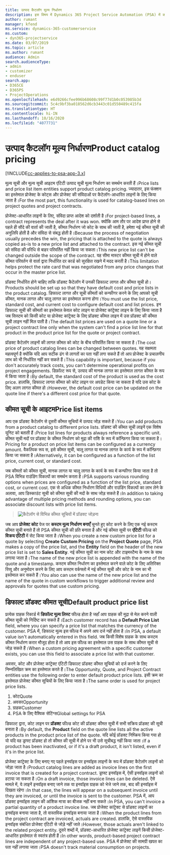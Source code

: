 ```yaml
---
title: उत्पाद कैटलॉग मूल्य निर्धारण
description: इस विषय में Dynamics 365 Project Service Automation (PSA) में काम करने वाले उत्पाद कैटेलॉग कीमत निर्धारण के बारे में जानकारी दी गई है।
author: rumant
manager: kfend
ms.service: dynamics-365-customerservice
ms.custom:
- dyn365-projectservice
ms.date: 03/07/2019
ms.topic: article
ms.author: rumant
audience: Admin
search.audienceType:
- admin
- customizer
- enduser
search.app:
- D365CE
- D365PS
- ProjectOperations
ms.openlocfilehash: e6d9266cfee996b68608c99f77d1b0c053985b3d
ms.sourcegitcommit: 5c4c9bf3ba018562d6cb3443c01d550489c415fa
ms.translationtype: HT
ms.contentlocale: hi-IN
ms.lasthandoff: 10/16/2020
ms.locfileid: "4077731"
---
```

# <a name="product-catalog-pricing"></a><span data-ttu-id="af563-103">उत्पाद कैटलॉग मूल्य निर्धारण</span><span class="sxs-lookup"><span data-stu-id="af563-103">Product catalog pricing</span></span> 

[!INCLUDE[cc-applies-to-psa-app-3.x](../includes/cc-applies-to-psa-app-3x.md)]


<span data-ttu-id="af563-104">मूल्य सूची और मूल्य सूची आइटम एंटिटी उत्पाद सूची मूल्य निर्धारण का समर्थन करती हैं।</span><span class="sxs-lookup"><span data-stu-id="af563-104">Price lists and price list item entities support product catalog pricing.</span></span> <span data-ttu-id="af563-105">ज्यादातर, इस फंक्शन का इस्तेमाल प्रोजेक्ट के कोट्स और प्रोजेक्ट की संविदाओं पर कैटेलॉग-आधारित लाइनों के लिए किया जाता है।</span><span class="sxs-lookup"><span data-stu-id="af563-105">For the most part, this functionality is used for catalog-based lines on project quotes and project contracts.</span></span>

<span data-ttu-id="af563-106">प्रोजेक्ट-आधारित लाइनों के लिए, संविदा प्राप्त आदेश को दर्शाती है।</span><span class="sxs-lookup"><span data-stu-id="af563-106">For project-based lines, a contract represents the deal after it was won.</span></span> <span data-ttu-id="af563-107">क्योंकि आम तौर पर आदेश प्राप्त होने से पहले ही सौदे की वार्ता की जाती है, कीमत निर्धारण जो कोट के साथ की जाती है, हमेशा नई कीमत सूची की अनुलिपि होती है और संविदा से संबद्ध होती है।</span><span class="sxs-lookup"><span data-stu-id="af563-107">Because the process of negotiation usually precedes the win, the pricing that is attached to the quote is always copied as-is to a new price list and attached to the contract.</span></span> <span data-ttu-id="af563-108">इस नई कीमत सूची को संविदा की परिधि से बाहर परिवर्तित नहीं किया जा सकता।</span><span class="sxs-lookup"><span data-stu-id="af563-108">This new price list can't be changed outside the scope of the contract.</span></span> <span data-ttu-id="af563-109">यह सीमा मास्टर कीमत सूची में होने वाले कीमत परिवर्तन से वार्ता द्वारा निर्धारित दर कार्ड को सुरक्षित रखने में मदद करती है।</span><span class="sxs-lookup"><span data-stu-id="af563-109">This limitation helps protect the rate card that was negotiated from any price changes that occur in the master price list.</span></span>

<span data-ttu-id="af563-110">प्रॉडक्ट निर्धारित होने चाहिए ताकि प्रॉडक्ट कैटेलॉग में उनकी डिफाल्ट लागत और कीमत सूची हो।</span><span class="sxs-lookup"><span data-stu-id="af563-110">Products should be set up so that they have default cost and price lists in the product catalog.</span></span> <span data-ttu-id="af563-111">डिफाल्ट लागत और सूची कीमतों को कन्फीगर करने के लिए आपको सूची कीमत, मानक लागत और चालू लागत का इस्तेमाल करना होगा।</span><span class="sxs-lookup"><span data-stu-id="af563-111">You must use the list price, standard cost, and current cost to configure default cost and list prices.</span></span> <span data-ttu-id="af563-112">इन डिफाल्ट सूची की कीमतों का इस्तेमाल केवल कोट लाइन या प्रोजेक्ट कांट्रेक्ट लाइन के लिए किया जाता है जब सिस्टम को किसी कोट या प्रोजेक्ट कांट्रेक्ट के लिए प्रॉडक्ट कीमत लाइन में उस प्रॉडक्ट की कीमत सूची लाइन नहीं मिल पाती है।</span><span class="sxs-lookup"><span data-stu-id="af563-112">The default list prices are used on a quote line or a project contract line only when the system can't find a price list line for that product in the product price list for the quote or project contract.</span></span>

<span data-ttu-id="af563-113">प्रॉडक्ट कैटेलॉग लाइनों की लागत कीमत को कोट के बीच परिवर्तित किया जा सकता है।</span><span class="sxs-lookup"><span data-stu-id="af563-113">The cost price of product catalog lines can be changed between quotes.</span></span> <span data-ttu-id="af563-114">यह सक्षमता महत्वपूर्ण है क्योंकि यदि आप सटीक ढंग से लागतों का पता नहीं लगा सकते हैं तो आप प्रोजेक्ट के प्रचालनीय लाभ को भी निर्धारित नहीं कर सकते हैं।</span><span class="sxs-lookup"><span data-stu-id="af563-114">This capability is important, because if you don't accurately track costs, you can't determine operational profits on project engagements.</span></span> <span data-ttu-id="af563-115">डिफ़ॉल्ट रूप से, उत्पाद की मानक लागत का इस्तेमाल लागत कीमत के रूप में किया जाता है।</span><span class="sxs-lookup"><span data-stu-id="af563-115">By default, the standard cost of the product is used as the cost price.</span></span> <span data-ttu-id="af563-116">हालांकि, डिफाल्ट लागत कीमत को कोट लाइन पर अपडेट किया जा सकता है यदि उस कोट के लिए अलग लागत कीमत हो।</span><span class="sxs-lookup"><span data-stu-id="af563-116">However, the default cost price can be updated on the quote line if there's a different cost price for that quote.</span></span>

## <a name="price-list-items"></a><span data-ttu-id="af563-117">कीमत सूची के आइटम</span><span class="sxs-lookup"><span data-stu-id="af563-117">Price list items</span></span>

<span data-ttu-id="af563-118">आप एक प्रॉडक्ट कैटेलॉग से दूसरी कीमत सूचियों में उत्पाद जोड़ सकते हैं।</span><span class="sxs-lookup"><span data-stu-id="af563-118">You can add products from a product catalog to different price lists.</span></span> <span data-ttu-id="af563-119">प्रॉडक्ट की कीमत सूची लाइनें एक विशेष यूनिट को बताती हैं।</span><span class="sxs-lookup"><span data-stu-id="af563-119">Price list lines for products always reference a specific unit.</span></span> <span data-ttu-id="af563-120">कीमत सूची मदों पर प्रॉडक्ट के कीमत निर्धारण को मुद्रा की राशि के रूप में कॉन्फ़िगर किया जा सकता है।</span><span class="sxs-lookup"><span data-stu-id="af563-120">Pricing for a product on price list items can be configured as a currency amount.</span></span> <span data-ttu-id="af563-121">वैकल्पिक रूप स, इसे कीमत सूची, चालू लागत या मानक लागत के कार्य के रूप में कॉन्फ़िगर किया जा सकता है।</span><span class="sxs-lookup"><span data-stu-id="af563-121">Alternatively, it can be configured as a function of the list price, current cost, or standard cost.</span></span>

<span data-ttu-id="af563-122">जब कीमतों को कीमत सूची, मानक लागत या चालू लागत के कार्य के रूप में कन्फीगर किया जाता है तो PSA विभिन्न राउंडिंग विकल्पों का समर्थन करता है।</span><span class="sxs-lookup"><span data-stu-id="af563-122">PSA supports various rounding options when prices are configured as a function of the list price, standard cost, or current cost.</span></span> <span data-ttu-id="af563-123">एक से अधिक कीमत निर्धारण विधियों और राउंडिंग विकल्पों का लाभ लेने के अलावा, आप डिस्काउंट सूची को कीमत सूची की मदों के साथ जोड़ सकते हैं।</span><span class="sxs-lookup"><span data-stu-id="af563-123">In addition to taking advantage of multiple pricing methods and rounding options, you can associate discount lists with price list items.</span></span> 

> ![कैटेलॉग से विभिन्न कीमत सूचियों में प्रॉडक्ट जोड़ना](media/basic-guide-16.png)

<span data-ttu-id="af563-125">जब आप **प्रोजेक्ट कोट** पेज पर **कस्टम मूल्य निर्धारण बनाएँ** चुनते हुए कोट करने के लिए एक नई कस्टम कीमत सूची बनाते हैं तो PSA कीमत सूची की प्रति बनाता है और नई कीमत सूची पर **एंटिटी** फील्ड को **विक्रय एंटिटी** में सेट किया जाता है।</span><span class="sxs-lookup"><span data-stu-id="af563-125">When you create a new custom price list for a quote by selecting **Create Custom Pricing** on the **Project Quote** page, PSA makes a copy of the price list, and the **Entity** field on the header of the new price list is set to **Sales Entity**.</span></span> <span data-ttu-id="af563-126">नई कीमत सूची का नाम कोट और टाइमस्टैम्प के नाम के साथ लगाया जाता है।</span><span class="sxs-lookup"><span data-stu-id="af563-126">The name of the new price list is appended with the name of the quote and a timestamp.</span></span> <span data-ttu-id="af563-127">कस्टम कीमत निर्धारण का इस्तेमाल करने वाले कोट के लिए अतिरिक्त रिव्यू और अनुमोदन करने के लिए आप कस्टम वर्कफ्लो में नई कीमत सूची और कोट के नाम का भी इस्तेमाल कर सकते हैं।</span><span class="sxs-lookup"><span data-stu-id="af563-127">You also can use the name of the new price list and the name of the quote in custom workflows to trigger additional review and approvals for quotes that use custom pricing.</span></span>

 
## <a name="default-product-price-list"></a><span data-ttu-id="af563-128">डिफाल्ट प्रॉडक्ट कीमत सूची</span><span class="sxs-lookup"><span data-stu-id="af563-128">Default product price list</span></span>
<span data-ttu-id="af563-129">प्रत्येक ग्राहक रिकार्ड में **डिफॉल्ट मूल्य लिस्ट** फील्ड होता है जहाँ आप ग्राहक की मुद्रा से मेल करने वाली कीमत सूची को निर्दिष्ट कर सकते हैं।</span><span class="sxs-lookup"><span data-stu-id="af563-129">Each customer record has a **Default Price List** field, where you can specify a price list that matches the currency of the customer.</span></span> <span data-ttu-id="af563-130">PSA में, डिफाल्ट मूल्य इस फील्ड में अपने आप दर्ज नहीं होता है।</span><span class="sxs-lookup"><span data-stu-id="af563-130">In PSA, a default value isn't automatically entered in this field.</span></span> <span data-ttu-id="af563-131">जब किसी विशेष ग्राहक के साथ कस्टम कीमत निर्धारण करार मौजूद होता है तो आप इस फील्ड का इस्तेमाल उस ग्राहक के साथ कीमत सूची से जोड़ सकते हैं।</span><span class="sxs-lookup"><span data-stu-id="af563-131">When a custom pricing agreement with a specific customer exists, you can use this field to associate a price list with that customer.</span></span>

<span data-ttu-id="af563-132">अवसर, कोट और प्रोजेक्ट कांट्रेक्ट एंटिटी डिफाल्ट प्रॉडक्ट कीमत सूचियों को दर्ज करने के लिए निम्नलिखित क्रम का इस्तेमाल करते हैं।</span><span class="sxs-lookup"><span data-stu-id="af563-132">The Opportunity, Quote, and Project Contract entities use the following order to enter default product price lists.</span></span> <span data-ttu-id="af563-133">इसी क्रम का इस्तेमाल प्रोजेक्ट कीमत सूचियों के लिए किया जाता है।</span><span class="sxs-lookup"><span data-stu-id="af563-133">The same order is used for project price lists.</span></span>

1.  <span data-ttu-id="af563-134">कोट</span><span class="sxs-lookup"><span data-stu-id="af563-134">Quote</span></span>
2.  <span data-ttu-id="af563-135">अवसर</span><span class="sxs-lookup"><span data-stu-id="af563-135">Opportunity</span></span>
3.  <span data-ttu-id="af563-136">ग्राहक</span><span class="sxs-lookup"><span data-stu-id="af563-136">Customer</span></span>
4.  <span data-ttu-id="af563-137">PSA के लिए वैश्विक सेटिंग्स</span><span class="sxs-lookup"><span data-stu-id="af563-137">Global settings for PSA</span></span>

<span data-ttu-id="af563-138">डिफाल्ट द्वारा, कोट लाइन पर **प्रॉडक्ट** फील्ड कोट की प्रॉडक्ट कीमत सूची में सभी सक्रिय प्रॉडक्ट की सूची बनाता है।</span><span class="sxs-lookup"><span data-stu-id="af563-138">By default, the **Product** field on the quote line lists all the active products in the product price list of the quote.</span></span> <span data-ttu-id="af563-139">यदि कोई प्रॉडक्ट निष्क्रिय किया गया हो यो यदि वह ड्राफ्ट प्रॉडक्ट हो तो कीमत की सूची में होने पर भी उसे सूचीबद्ध नहीं किया जाता।</span><span class="sxs-lookup"><span data-stu-id="af563-139">If a product has been inactivated, or if it's a draft product, it isn't listed, even if it's in the price list.</span></span> 

<span data-ttu-id="af563-140">प्रोजेक्ट कांट्रेक्ट के लिए बनाए गए पहले इनवॉइस पर इनवॉइस लाइनों के रूप में प्रॉडक्ट कैटेलॉग लाइनों को जोड़ा जाता है।</span><span class="sxs-lookup"><span data-stu-id="af563-140">Product catalog lines are added as invoice lines on the first invoice that is created for a project contract.</span></span> <span data-ttu-id="af563-141">ड्राफ्ट इनवॉइस में, ऐसी इनवॉइस लाइनों को हटाया जा सकता है।</span><span class="sxs-lookup"><span data-stu-id="af563-141">On a draft invoice, those invoice lines can be deleted.</span></span> <span data-ttu-id="af563-142">ऐसे मामले में, ये लाइनें इनवॉइस बनाए जाने तक या इनवॉइस ग्राहक को भेजे जाने तक, बाद की इनवॉइस में दिखता रहेगा।</span><span class="sxs-lookup"><span data-stu-id="af563-142">In that case, the lines will appear on a subsequent invoice until they are invoiced, or until the invoice is sent to the customer.</span></span> <span data-ttu-id="af563-143">PSA में, आप प्रॉडक्ट इनवॉइस लाइन की आंशिक मात्रा का बीजक नहीं बना सकते।</span><span class="sxs-lookup"><span data-stu-id="af563-143">In PSA, you can't invoice a partial quantity of a product invoice line.</span></span> <span data-ttu-id="af563-144">जब प्रोजेक्ट कांट्रेक्ट से प्रॉडक्ट लाइनों का इनवॉइस बनाया जाता है, तो वास्तविक इनवॉइस बनाया जाता है।</span><span class="sxs-lookup"><span data-stu-id="af563-144">When the product lines from the project contract are invoiced, actuals are created.</span></span> <span data-ttu-id="af563-145">हालांकि, ऐसे वास्तविक इनवॉइस संबंधित प्रोजेक्ट एंटिटी से जोड़े नहीं जाते।</span><span class="sxs-lookup"><span data-stu-id="af563-145">However, those actuals aren't linked to the related project entity.</span></span> <span data-ttu-id="af563-146">दूसरे शब्दों में, प्रॉडक्ट-आधारित प्रोजेक्ट कांट्रेक्ट लाइनें किसी प्रोजेक्ट-आधारित इस्तेमाल से स्वतंत्र होती हैं।</span><span class="sxs-lookup"><span data-stu-id="af563-146">In other words, product-based project contract lines are independent of any project-based use.</span></span> <span data-ttu-id="af563-147">PSA में प्रोजेक्ट की सामग्री खपत का पता नहीं लगाया जाता।</span><span class="sxs-lookup"><span data-stu-id="af563-147">PSA doesn't track material consumption on projects.</span></span>
